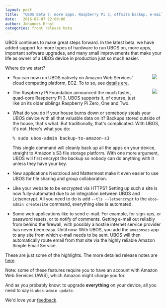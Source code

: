```yaml
---
layout: post
title:  "UBOS Beta 7: more apps, Raspberry Pi 3, offsite backup, e-mail, AWS and more"
date:   2016-07-07 22:00:00
author: Johannes Ernst
categories: front release beta
---
```


UBOS continues to make great steps forward. In the latest beta, we have added
support for more types of hardware to run UBOS on, more apps, important software
upgrades, and many small improvements that make your life as owner of a UBOS
device in production just so much easier.

<div style="float: right; margin: 0 0 10px 20px; text-align: right">
 <p><a href="https://aws.amazon.com/"><img src="/images/2016-04-01/ec2.png" style="margin: 15px"></a><br/>
    <a href="http://raspberrypi.org/"><img src="/images/rpi-83x100.png" style="margin: 15px"></a></p>
</div>

Where do we start?

* You can now run UBOS natively on Amazon Web Services' cloud computing platform,
  EC2. To to so, see <a href="/docs/users/installation/ec2.html">details ere</a>.

* The Raspberry Pi Foundation announced the much faster, quad-core Raspberry Pi 3.
  UBOS supports it, of course, just like on its older siblings Raspberry Pi Zero,
  One and Two.

* What do you do if your house burns down or somebody steals your UBOS device with
  all that valuable data on it? Backups stored outside of the house, that's what.
  But traditionally, that's complicated. With UBOS, it's not. Here's what you do:

  <pre>% sudo ubos-admin backup-to-amazon-s3</pre>

  This single command will cleanly back up all the apps on your device, straight to
  Amazon's S3 file storage platform. With one more argument, UBOS will first encrypt
  the backup so nobody can do anything with it unless they have your key.

* New applications Nextcloud and Mattermost make it even easier to use UBOS for
  file sharing and group collaboration.

* Like your website to be encrypted via HTTPS? Setting up such a site is now
  fully-automated due to an integration between UBOS and Letsencrypt. All you need
  to do is add ``--tls --letsencrypt`` to the ``ubos-admin createsite`` command,
  everything else is automated.

* Some web applications like to send e-mail. For example, for sign-ups, or password
  resets, or to notify of comments. Getting e-mail out reliably from behind
  the firewall, with possibly a hostile internet service provider has never
  been easy. Until now. With UBOS, you add the ``amazonses`` app to any site
  from which e-mail needs to be sent. UBOS will then automatically route
  email from that site via the highly reliable Amazon Simple Email Service.

These are just some of the highlights. The more detailed release notes are
<a href="/docs/releases/beta7/release-notes/">here</a>.

Note: some of these features require you to have an account with Amazon
Web Services (AWS), which Amazon might charge you for.

And as you probably know: to upgrade <b>everything</b> on your device, all you need to say is
``ubos-admin update``.

We'd love your <a href="/community/">feedback</a>.
